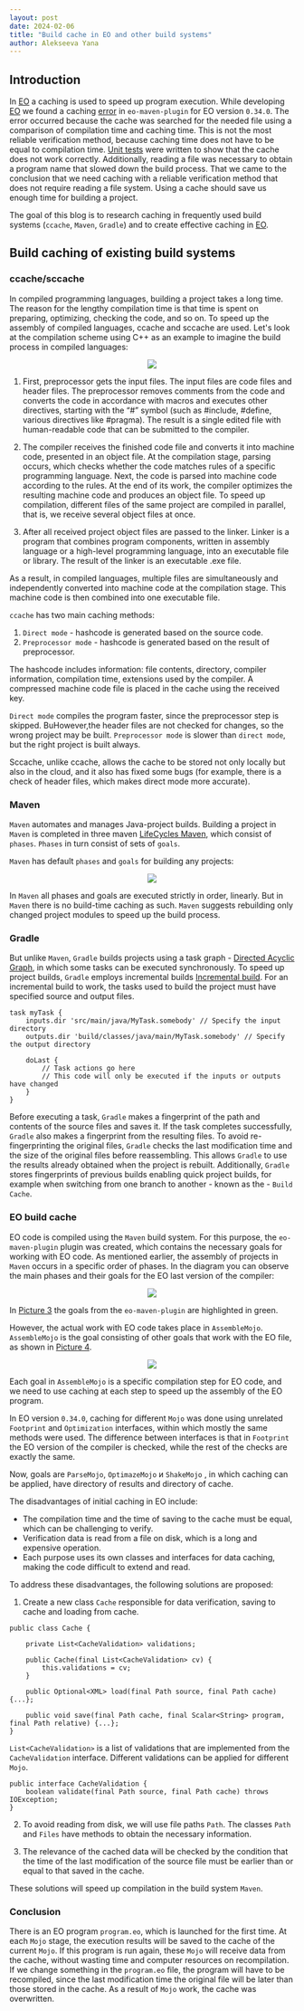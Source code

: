 ```yaml
---
layout: post
date: 2024-02-06
title: "Build cache in EO and other build systems"
author: Alekseeva Yana
---
```



## Introduction 
In [EO](https://github.com/objectionary/eo) a caching is used to speed up program execution.
While developing [EO](https://github.com/objectionary/eo) we found a caching 
[error](https://github.com/objectionary/eo/issues/2790) in `eo-maven-plugin`
for EO version `0.34.0`. The error occurred because the cache was searched for the needed file using 
a comparison of compilation time and caching time.
This is not the most reliable verification method,
because caching time does not have to be equal to compilation time.
[Unit tests](https://github.com/objectionary/eo/pull/2749) were written to show that the
cache does not work correctly. Additionally, reading a file was necessary to obtain a program name 
that slowed down the build process. 
That we came to the conclusion that we need caching with a reliable verification method
that does not require reading a file system. Using a cache should save us enough time for building a project.

The goal of this blog is to research caching in frequently used build systems (`ccache`, `Maven`, `Gradle`)
and to create effective caching in [EO](https://github.com/objectionary/eo).

<!--more-->

## Build caching of existing build systems

### ccache/sccache
In compiled programming languages, building a project takes a long time.
The reason for the lengthy compilation time is that time is spent on preparing,
optimizing, checking the code, and so on.
To speed up the assembly of compiled languages, ccache and sccache are used.
Let's look at the compilation scheme using C++ as an example
to imagine the build process in compiled languages:

<p align="center">
  <img src="/images/ccache.svg">
</p>

1) First, preprocessor gets the input files. The input files are code files and header files.
The preprocessor removes comments from the code and converts the code in accordance
with macros and executes other directives, starting with the “#” symbol
(such as #include, #define, various directives like #pragma).
The result is a single edited file with human-readable code that can be submitted to the compiler.


2) The compiler receives the finished code file and converts it into machine code, presented in an object file.
At the compilation stage, parsing occurs, which checks whether the code matches
rules of a specific programming language. Next, the code is parsed into machine code according to the rules.
At the end of its work, the compiler optimizes the resulting machine code and produces an object file. 
To speed up compilation, different files of the same project are compiled in parallel,
that is, we receive several object files at once.

3)  After all received project object files are passed to the linker.
Linker is a program that combines program components, written in assembly language or a high-level programming language,
into an executable file or library. The result of the linker is an executable .exe file.


As a result, in compiled languages, multiple files are simultaneously and independently converted
into machine code at the compilation stage.
This machine code is then combined into one executable file.


`ccache` has two main caching methods:
1) `Direct mode` - hashcode is generated based on the source code.
2) `Preprocessor mode` - hashcode is generated based on the result of preprocessor.

The hashcode includes information: file contents, directory, compiler information, compilation time, extensions
used by the compiler. A compressed machine code file is placed in the cache using the received key.

`Direct mode` compiles the program faster, since the preprocessor step is skipped. 
BuHowever,the header files are not checked for changes, so the wrong project may be built.
`Preprocessor mode` is slower than `direct mode`, but the right project is built always.

Sccache, unlike ccache, allows the cache to be stored not only locally but also in the cloud,
and it also has fixed some bugs (for example, there is a check of header files, which makes direct mode more accurate).


### Maven
`Maven` automates and manages Java-project builds. Building a project in `Maven` is completed in three
maven [LifeCycles Maven](https://maven.apache.org/guides/introduction/introduction-to-the-lifecycle.html),
which consist of `phases`. `Phases` in turn consist of sets of `goals`.

`Maven` has default `phases` and `goals`  for building any projects:

<p align="center">
  <img src="/images/defaultPhaseMaven.svg">
</p>

In `Maven` all phases and goals are executed strictly in order, linearly.
But in `Maven` there is no build-time caching as such.
`Maven` suggests rebuilding only changed project modules to speed up the build process.

### Gradle
But unlike `Maven`, `Gradle` builds projects using a task graph - 
[Directed Acyclic Graph](https://en.wikipedia.org/wiki/Directed_acyclic_graph),
in which some tasks can be executed synchronously.
To speed up project builds, `Gradle` employs incremental builds
[Incremental build](https://docs.gradle.org/current/userguide/incremental_build.html#sec:how_does_it_work).
For an incremental build to work, the tasks used to build the project must have specified
source and output files.
```
task myTask {
    inputs.dir 'src/main/java/MyTask.somebody' // Specify the input directory
    outputs.dir 'build/classes/java/main/MyTask.somebody' // Specify the output directory

    doLast {
        // Task actions go here
        // This code will only be executed if the inputs or outputs have changed
    }
}
```
Before executing a task, `Gradle` makes a fingerprint of the path
and contents of the source files and saves it.
If the task completes successfully, `Gradle` also makes a fingerprint from the resulting files.
To avoid re-fingerprinting the original files, `Gradle` checks the last modification time and the size of the original
files before reassembling. This allows `Gradle` to use the results already obtained when the project is rebuilt.
Additionally, `Gradle` stores fingerprints of previous builds enabling quick project builds,
for example when switching from one branch to another - known as the - `Build Cache`.




### EO build cache

EO code is compiled using the `Maven` build system.
For this purpose, the `eo-maven-plugin` plugin was created,
which contains the necessary goals for working with EO code.
As mentioned earlier, the assembly of projects in `Maven` occurs in a specific order of phases.
In the diagram you can observe the main phases and their goals for the EO last version of the compiler:

<p align="center">
  <img src="/images/EO.svg">
</p>

In [Picture 3](/images/EO.svg) the goals from the `eo-maven-plugin`
are highlighted in green.


However, the actual work with EO code takes place in `AssembleMojo`.
`AssembleMojo` is the goal consisting of other goals that work with the EO file, as shown in
[Picture 4](/images/AssembleMojo.svg).


<p align="center">
  <img src="/images/AssembleMojo.svg">
</p>

Each goal in `AssembleMojo` is a specific compilation step for EO code, and we need to use
caching at each step to speed up the assembly of the EO program.

In EO version `0.34.0`, 
caching for different `Mojo` was done using unrelated `Footprint` and `Optimization` interfaces,
within which mostly the same methods were used.
The difference between interfaces is that in `Footprint` the EO version of the compiler is checked,
while the rest of the checks are exactly the same.


Now, goals are `ParseMojo`, `OptimazeMojo` и `ShakeMojo` , in which caching can be applied,
have directory of results and directory of cache.


The disadvantages of initial caching in EO include:
* The compilation time and the time of saving to the cache must be equal, which can be challenging to verify.
* Verification data is read from a file on disk, which is a long and expensive operation.
* Each purpose uses its own classes and interfaces for data caching, making the code difficult to extend and read.



To address these disadvantages, the following solutions are proposed:


1) Create a new class `Cache` responsible for data verification, saving to cache and loading from cache.

```
public class Cache {

    private List<CacheValidation> validations;
    
    public Cache(final List<CacheValidation> cv) {
        this.validations = cv;
    }
    
    public Optional<XML> load(final Path source, final Path cache) {...};
    
    public void save(final Path cache, final Scalar<String> program, final Path relative) {...};
}
```


`List<CacheValidation>` is a list of validations that are implemented from the `CacheValidation` interface.
Different validations can be applied for different `Mojo`.


```
public interface CacheValidation {
    boolean validate(final Path source, final Path cache) throws IOException;
}
```

2) To avoid reading from disk, we will use file paths `Path`.
The classes `Path` and `Files` have methods to obtain the necessary information.


3) The relevance of the cached data will be checked by the condition
that the time of the last modification of the source file must be earlier than or equal to that saved in the cache.

These solutions will speed up compilation in the build system `Maven`.


### Conclusion
There is an EO program `program.eo`, which is launched for the first time.
At each `Mojo` stage, the execution results will be saved to the cache of the current `Mojo`.
If this program is run again, these `Mojo` will receive data from the cache,
without wasting time and computer resources on recompilation.
If we change something in the `program.eo` file, the program will have to be recompiled,
since the last modification time the original file will be later than those stored in the cache.
As a result of `Mojo` work, the cache was overwritten.

















